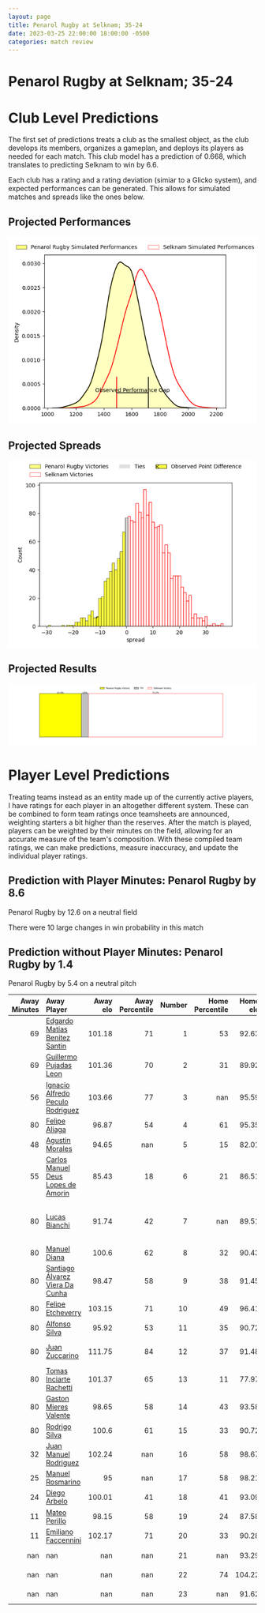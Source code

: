 ```yaml
---  
layout: page  
title: Penarol Rugby at Selknam; 35-24  
date: 2023-03-25 22:00:00 18:00:00 -0500  
categories: match review  
---
```

# Penarol Rugby at Selknam; 35-24

# Club Level Predictions


The first set of predictions treats a club as the smallest object, as the club develops its members, organizes a gameplan, and deploys its players as needed for each match. This club model has a prediction of 0.668, which translates to predicting Selknam to win by 6.6.

Each club has a rating and a rating deviation (simiar to a Glicko system), and expected performances can be generated. This allows for simulated matches and spreads like the ones below.
## Projected Performances


![Projected Performances](plots/performances_2023-03-25-Selknam-PenarolRugby.png)
## Projected Spreads


![Projected Spreads](plots/spreads_2023-03-25-Selknam-PenarolRugby.png)
## Projected Results


![Projected Results](plots/resultbar_2023-03-25-Selknam-PenarolRugby.png)
# Player Level Predictions


Treating teams instead as an entity made up of the currently active players, I have ratings for each player in an altogether different system. These can be combined to form team ratings once teamsheets are announced, weighting starters a bit higher than the reserves. After the match is played, players can be weighted by their minutes on the field, allowing for an accurate measure of the team's composition. With these compiled team ratings, we can make predictions, measure inaccuracy, and update the individual player ratings.
## Prediction with Player Minutes: Penarol Rugby by 8.6


Penarol Rugby by 12.6 on a neutral field

There were 10 large changes in win probability in this match
## Prediction without Player Minutes: Penarol Rugby by 1.4


Penarol Rugby by 5.4 on a neutral pitch



|   Away Minutes | Away Player                                                                                     |   Away elo |   Away Percentile |   Number |   Home Percentile |   Home elo | Home Player                                                                                     |   Home Minutes |
|---------------:|:------------------------------------------------------------------------------------------------|-----------:|------------------:|---------:|------------------:|-----------:|:------------------------------------------------------------------------------------------------|---------------:|
|             69 | [Edgardo Matias Benitez Santin](..//playerfiles//EdgardoMatiasBenitezSantin_cleaned.md)         |     101.18 |                71 |        1 |                53 |      92.63 | [Javier Carrasco](..//playerfiles//JavierCarrasco_cleaned.md)                                   |             57 |
|             69 | [Guillermo Pujadas Leon](..//playerfiles//GuillermoPujadasLeon_cleaned.md)                      |     101.36 |                70 |        2 |                31 |      89.92 | [Diego Escobar](..//playerfiles//DiegoEscobar_cleaned.md)                                       |             57 |
|             56 | [Ignacio Alfredo Peculo Rodriguez](..//playerfiles//IgnacioAlfredoPeculoRodriguez_cleaned.md)   |     103.66 |                77 |        3 |               nan |      95.59 | [Lucas Bordigoni](..//playerfiles//LucasBordigoni_cleaned.md)                                   |             50 |
|             80 | [Felipe Aliaga](..//playerfiles//FelipeAliaga_cleaned.md)                                       |      96.87 |                54 |        4 |                61 |      95.35 | [Santiago Pedrero](..//playerfiles//SantiagoPedrero_cleaned.md)                                 |             80 |
|             48 | [Agustin Morales](..//playerfiles//AgustinMorales_cleaned.md)                                   |      94.65 |               nan |        5 |                15 |      82.01 | [Javier Eissmann](..//playerfiles//JavierEissmann_cleaned.md)                                   |             51 |
|             55 | [Carlos Manuel Deus Lopes de Amorin](..//playerfiles//CarlosManuelDeusLopesdeAmorin_cleaned.md) |      85.43 |                18 |        6 |                21 |      86.51 | [Raimundo Martinez](..//playerfiles//RaimundoMartinez_cleaned.md)                               |             80 |
|             80 | [Lucas Bianchi](..//playerfiles//LucasBianchi_cleaned.md)                                       |      91.74 |                42 |        7 |               nan |      89.51 | [Thomas Hans Orchard Meyer-Rachner](..//playerfiles//ThomasHansOrchardMeyer-Rachner_cleaned.md) |             45 |
|             80 | [Manuel Diana](..//playerfiles//ManuelDiana_cleaned.md)                                         |     100.6  |                62 |        8 |                32 |      90.43 | [Ernesto Tchimino](..//playerfiles//ErnestoTchimino_cleaned.md)                                 |             76 |
|             80 | [Santiago Álvarez Viera Da Cunha](..//playerfiles//SantiagoÁlvarezVieraDaCunha_cleaned.md)      |      98.47 |                58 |        9 |                38 |      91.45 | [Lukas Carvallo](..//playerfiles//LukasCarvallo_cleaned.md)                                     |             76 |
|             80 | [Felipe Etcheverry](..//playerfiles//FelipeEtcheverry_cleaned.md)                               |     103.15 |                71 |       10 |                49 |      96.41 | [Rodrigo Fernandez](..//playerfiles//RodrigoFernandez_cleaned.md)                               |             80 |
|             80 | [Alfonso Silva](..//playerfiles//AlfonsoSilva_cleaned.md)                                       |      95.92 |                53 |       11 |                35 |      90.72 | [Matias Garafulic](..//playerfiles//MatiasGarafulic_cleaned.md)                                 |             80 |
|             80 | [Juan Zuccarino](..//playerfiles//JuanZuccarino_cleaned.md)                                     |     111.75 |                84 |       12 |                37 |      91.48 | [Jose Ignacio Larenas](..//playerfiles//JoseIgnacioLarenas_cleaned.md)                          |             80 |
|             80 | [Tomas Inciarte Rachetti](..//playerfiles//TomasInciarteRachetti_cleaned.md)                    |     101.37 |                65 |       13 |                11 |      77.97 | [Domingo Saavedra](..//playerfiles//DomingoSaavedra_cleaned.md)                                 |             73 |
|             80 | [Gaston Mieres Valente](..//playerfiles//GastonMieresValente_cleaned.md)                        |      98.65 |                58 |       14 |                43 |      93.58 | [Clemente Armstrong](..//playerfiles//ClementeArmstrong_cleaned.md)                             |             80 |
|             80 | [Rodrigo Silva](..//playerfiles//RodrigoSilva_cleaned.md)                                       |     100.6  |                61 |       15 |                33 |      90.72 | [Francisco Urroz](..//playerfiles//FranciscoUrroz_cleaned.md)                                   |             80 |
|             32 | [Juan Manuel Rodriguez](..//playerfiles//JuanManuelRodriguez_cleaned.md)                        |     102.24 |               nan |       16 |                58 |      98.67 | [Clemente Saavedra](..//playerfiles//ClementeSaavedra_cleaned.md)                               |             35 |
|             25 | [Manuel Rosmarino](..//playerfiles//ManuelRosmarino_cleaned.md)                                 |      95    |               nan |       17 |                58 |      98.21 | [Pablo Huete](..//playerfiles//PabloHuete_cleaned.md)                                           |             29 |
|             24 | [Diego Arbelo](..//playerfiles//DiegoArbelo_cleaned.md)                                         |     100.01 |                41 |       18 |                41 |      93.09 | [Salvador Lues](..//playerfiles//SalvadorLues_cleaned.md)                                       |             23 |
|             11 | [Mateo Perillo](..//playerfiles//MateoPerillo_cleaned.md)                                       |      98.15 |                58 |       19 |                24 |      87.58 | [Tomas Dussaillant](..//playerfiles//TomasDussaillant_cleaned.md)                               |             23 |
|             11 | [Emiliano Faccennini](..//playerfiles//EmilianoFaccennini_cleaned.md)                           |     102.17 |                71 |       20 |                33 |      90.28 | [Pablo Casas](..//playerfiles//PabloCasas_cleaned.md)                                           |              7 |
|            nan | nan                                                                                             |     nan    |               nan |       21 |               nan |      93.29 | [Jorge Delgado](..//playerfiles//JorgeDelgado_cleaned.md)                                       |              4 |
|            nan | nan                                                                                             |     nan    |               nan |       22 |                74 |     104.22 | [Benjamin Videla](..//playerfiles//BenjaminVidela_cleaned.md)                                   |              4 |
|            nan | nan                                                                                             |     nan    |               nan |       23 |               nan |      91.62 | [Vittorio Lastra](..//playerfiles//VittorioLastra_cleaned.md)                                   |             30 |


